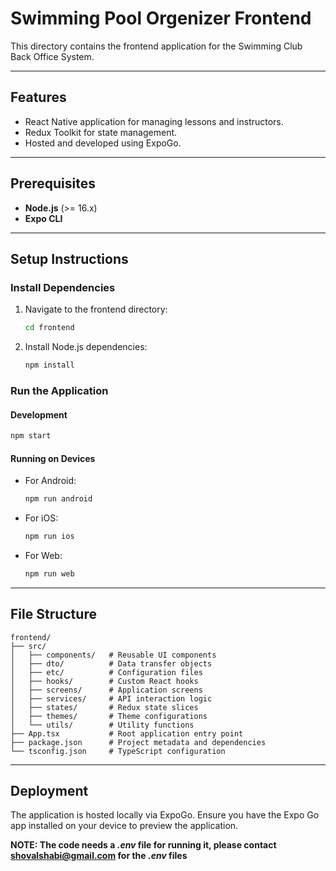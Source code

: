# Swimming Pool Orgenizer Frontend

This directory contains the frontend application for the Swimming Club Back Office System.

---

## Features

- React Native application for managing lessons and instructors.
- Redux Toolkit for state management.
- Hosted and developed using ExpoGo.

---

## Prerequisites

- **Node.js** (>= 16.x)
- **Expo CLI**

---

## Setup Instructions

### Install Dependencies

1. Navigate to the frontend directory:

   ```bash
   cd frontend
   ```

2. Install Node.js dependencies:
   ```bash
   npm install
   ```

### Run the Application

#### Development

```bash
npm start
```

#### Running on Devices

- For Android:
  ```bash
  npm run android
  ```
- For iOS:
  ```bash
  npm run ios
  ```
- For Web:
  ```bash
  npm run web
  ```

---

## File Structure

```plaintext
frontend/
├── src/
│   ├── components/   # Reusable UI components
│   ├── dto/          # Data transfer objects
│   ├── etc/          # Configuration files
│   ├── hooks/        # Custom React hooks
│   ├── screens/      # Application screens
│   ├── services/     # API interaction logic
│   ├── states/       # Redux state slices
│   ├── themes/       # Theme configurations
│   └── utils/        # Utility functions
├── App.tsx           # Root application entry point
├── package.json      # Project metadata and dependencies
└── tsconfig.json     # TypeScript configuration
```

---

## Deployment

The application is hosted locally via ExpoGo. Ensure you have the Expo Go app installed on your device to preview the application.

**NOTE: The code needs a _.env_ file for running it, please contact [shovalshabi\@gmail.com](mailto:shovalshabi@gmail.com?subject=Request%20for%20ENV%20files) for the _.env_ files**
